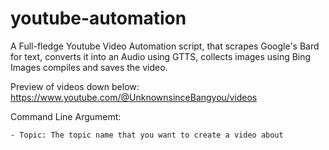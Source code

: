 # youtube-automation

A Full-fledge Youtube Video Automation script, that scrapes Google's Bard for text, converts it into an Audio using GTTS, collects images using Bing Images compiles and saves the video.

Preview of videos down below:
https://www.youtube.com/@UnknownsinceBangyou/videos

Command Line Argumemt:

    - Topic: The topic name that you want to create a video about
